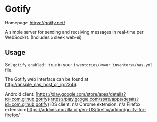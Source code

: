 # Gotify

Homepage: <https://gotify.net/>

A simple server for sending and receiving messages in real-time per WebSocket. (Includes a sleek web-ui)

## Usage

Set `gotify_enabled: true` in your `inventories/<your_inventory>/nas.yml` file.

The Gotify web interface can be found at <http://ansible_nas_host_or_ip:2346>.

Android client: [https://play.google.com/store/apps/details?id=com.github.gotify](https://play.google.com/store/apps/details?id=com.github.gotify)
iOS client: n/a
Chrome extension: n/a
Firefox extension: <https://addons.mozilla.org/en-US/firefox/addon/gotify-for-firefox/>
